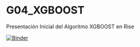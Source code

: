 # G04_XGBOOST
Presentación Inicial del Algoritmo XGBOOST en Rise


[![Binder](https://mybinder.org/badge_logo.svg)](https://mybinder.org/v2/gh/Elis-desing/G04_XGBOOST.git/XGBOOST?archivopath=G04_XGBOOST.ipynb)
